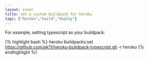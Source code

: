 ```yaml
---
layout: inner
title: set a custom buildpack for heroku
tags: ["heroku","build","deploy"]
---
```

For example, setting typescript as your buildpack:

{% highlight bash %}
heroku buildpacks:set https://github.com/pk11/heroku-buildpack-typescript.git -r heroku
{% endhighlight %}
